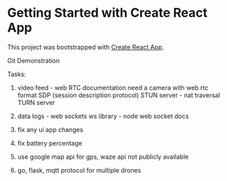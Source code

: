 # Getting Started with Create React App

This project was bootstrapped with [Create React App](https://github.com/facebook/create-react-app).

Git Demonstration

Tasks:

1. video feed - web RTC documentation
   need a camera with web rtc format
   SDP (session description protocol)
   STUN server - nat traversal
   TURN server

2. data logs - web sockets
   ws library - node
   web socket docs

3. fix any ui app changes

4. fix battery percentage

5. use google map api for gps, waze api not publicly available

6. go, flask, mqtt protocol for multiple drones
